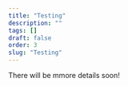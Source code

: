 ```yaml
---
title: "Testing"
description: ""
tags: []
draft: false
order: 3
slug: "Testing"
---
```


There will be mmore details soon!
